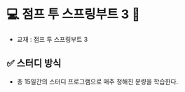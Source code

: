 # 💻 점프 투 스프링부트 3 💯

* 교재 : 점프 투 스프링부트 3
  <br />
  
## ✅ 스터디 방식
- 총 15일간의 스터디 프로그램으로 매주 정해진 분량을 학습한다.
  <br />
